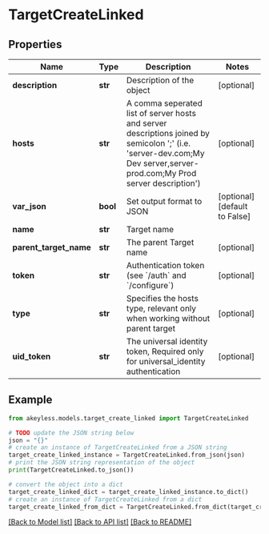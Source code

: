 # TargetCreateLinked


## Properties

Name | Type | Description | Notes
------------ | ------------- | ------------- | -------------
**description** | **str** | Description of the object | [optional] 
**hosts** | **str** | A comma seperated list of server hosts and server descriptions joined by semicolon &#39;;&#39; (i.e. &#39;server-dev.com;My Dev server,server-prod.com;My Prod server description&#39;) | [optional] 
**var_json** | **bool** | Set output format to JSON | [optional] [default to False]
**name** | **str** | Target name | 
**parent_target_name** | **str** | The parent Target name | [optional] 
**token** | **str** | Authentication token (see &#x60;/auth&#x60; and &#x60;/configure&#x60;) | [optional] 
**type** | **str** | Specifies the hosts type, relevant only when working without parent target | [optional] 
**uid_token** | **str** | The universal identity token, Required only for universal_identity authentication | [optional] 

## Example

```python
from akeyless.models.target_create_linked import TargetCreateLinked

# TODO update the JSON string below
json = "{}"
# create an instance of TargetCreateLinked from a JSON string
target_create_linked_instance = TargetCreateLinked.from_json(json)
# print the JSON string representation of the object
print(TargetCreateLinked.to_json())

# convert the object into a dict
target_create_linked_dict = target_create_linked_instance.to_dict()
# create an instance of TargetCreateLinked from a dict
target_create_linked_from_dict = TargetCreateLinked.from_dict(target_create_linked_dict)
```
[[Back to Model list]](../README.md#documentation-for-models) [[Back to API list]](../README.md#documentation-for-api-endpoints) [[Back to README]](../README.md)


